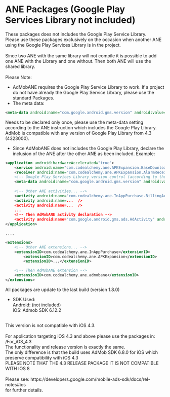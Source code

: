 ANE Packages (Google Play Services Library not included)
=========

These packages does not includes the Google Play Service Library.<br>
Please use these packages exclusively on the occasion when another ANE using the Google Play Services Library is in the project.<br>
<br>
Since two ANE with the same library will not compile it is possible to add one ANE with the Library and one without. Then both ANE will use the shared library.<br>
<br>
Please Note:
- AdMobANE requires the Google Play Service Library to work. If a project do not have already the Google Play Service Library, please use the standard Packages.
- The meta data:
```xml
<meta-data android:name="com.google.android.gms.version" android:value="4452000"/>
```
Needs to be declared only once, please use the meta-data setting according to the ANE instruction which includes the Google Play Library.<br>
AdMob is compatible with any version of Google Play Library from 4.3 (4323000).
- Since AdMobANE does not includes the Google Play Library, declare the inclusion of the ANE after the other ANE as been included.
Example:
```xml
<application android:hardwareAccelerated="true">
	<service android:name="com.codealchemy.ane.APKExpansion.BaseDownloaderService" />
	<receiver android:name="com.codealchemy.ane.APKExpansion.AlarmReceiver" />
	<!-- Google Play Services Library version control (according to the Library used) -->
	<meta-data android:name="com.google.android.gms.version" android:value="4323000"/>
	
	<!-- Other ANE activities... -->
	<activity android:name="com.codealchemy.ane.InAppPurchase.BillingActivity" android:theme="@android:style/Theme.Translucent.NoTitleBar.Fullscreen" android:background="#30000000" />
	<activity android:name=...  />
	<activity android:name=...  />
	...
	<!-- Then AdMobANE activity declaration -->
	<activity android:name="com.google.android.gms.ads.AdActivity" android:configChanges="keyboard|keyboardHidden|orientation|screenLayout|uiMode|screenSize|smallestScreenSize" />
</application>

....

<extensions>
	<!-- Other ANE extensions... -->
	<extensionID>com.codealchemy.ane.InAppPurchase</extensionID>
    	<extensionID>com.codealchemy.ane.APKExpansion</extensionID>
    	<extensionID>...</extensionID>

	<!-- Then AdMobANE extension -->
  	<extensionID>com.codealchemy.ane.admobane</extensionID>
</extensions>

```


All packages are update to the last build (version 1.8.0)
- SDK Used:<br>
Android: (not included)<br>
iOS: Admob SDK 6.12.2<br>
<br>
This version is not compatible with iOS 4.3.<br>
<br>
For application targeting iOS 4.3 and above please use the packages in:<br>
/For_iOS_4.3<br>
The functionality and release version is exactly the same.<br>
The only difference is that the build uses AdMob SDK 6.8.0 for iOS which preserve compatibility with iOS 4.3<br>
PLEASE NOTE THAT THE 4.3 RELEASE PACKAGE IT IS NOT COMPATIBLE WITH IOS 8<br>
<br>
Please see: https://developers.google.com/mobile-ads-sdk/docs/rel-notes#ios<br>
for further details.
